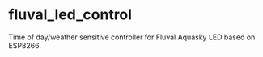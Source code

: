 # fluval_led_control
Time of day/weather sensitive controller for Fluval Aquasky LED based on ESP8266.
